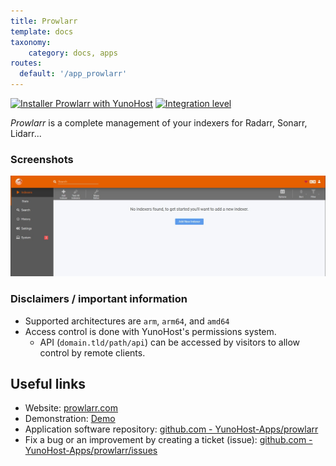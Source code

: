 ```yaml
---
title: Prowlarr
template: docs
taxonomy:
    category: docs, apps
routes:
  default: '/app_prowlarr'
---
```


[![Installer Prowlarr with YunoHost](https://install-app.yunohost.org/install-with-yunohost.svg)](https://install-app.yunohost.org/?app=prowlarr) [![Integration level](https://dash.yunohost.org/integration/prowlarr.svg)](https://dash.yunohost.org/appci/app/prowlarr)

*Prowlarr* is a complete management of your indexers for Radarr, Sonarr, Lidarr...

### Screenshots

![Screenshot of Prowlarr](https://github.com/YunoHost-Apps/prowlarr_ynh/blob/master/doc/screenshots/screenshot.jpg)

### Disclaimers / important information

* Supported architectures are `arm`, `arm64`, and `amd64`
* Access control is done with YunoHost's permissions system.
  * API (`domain.tld/path/api`) can be accessed by visitors to allow control by remote clients.

## Useful links

+ Website: [prowlarr.com](https://prowlarr.com/)
+ Demonstration: [Demo](https://demo.prowlarr.eu/login)
+ Application software repository: [github.com - YunoHost-Apps/prowlarr](https://github.com/YunoHost-Apps/prowlarr_ynh)
+ Fix a bug or an improvement by creating a ticket (issue): [github.com - YunoHost-Apps/prowlarr/issues](https://github.com/YunoHost-Apps/prowlarr_ynh/issues)

